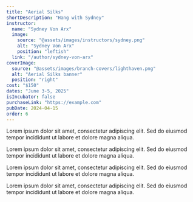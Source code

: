 ```yaml
---
title: "Aerial Silks"
shortDescription: "Hang with Sydney"
instructor:
  name: "Sydney Von Arx"
  image:
    source: "@assets/images/instructors/sydney.png"
    alt: "Sydney Von Arx"
    position: "leftish"
  link: "/author/sydney-von-arx"
coverImage:
  source: "@assets/images/branch-covers/lighthaven.png"
  alt: "Aerial Silks banner"
  position: "right"
cost: "$150"
dates: "June 3-5, 2025"
isIncubator: false
purchaseLink: "https://example.com"
pubDate: 2024-04-15
order: 6
---
```


Lorem ipsum dolor sit amet, consectetur adipiscing elit. Sed do eiusmod tempor incididunt ut labore et dolore magna aliqua. 

Lorem ipsum dolor sit amet, consectetur adipiscing elit. Sed do eiusmod tempor incididunt ut labore et dolore magna aliqua. 

Lorem ipsum dolor sit amet, consectetur adipiscing elit. Sed do eiusmod tempor incididunt ut labore et dolore magna aliqua. 

Lorem ipsum dolor sit amet, consectetur adipiscing elit. Sed do eiusmod tempor incididunt ut labore et dolore magna aliqua. 
